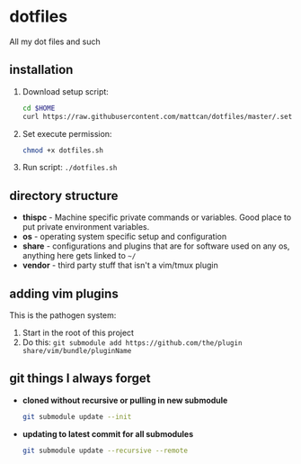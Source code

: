 # dotfiles

All my dot files and such

## installation

1. Download setup script:
    ```sh
    cd $HOME
    curl https://raw.githubusercontent.com/mattcan/dotfiles/master/.setup.sh --output dotfiles.sh
    ```
1. Set execute permission:
    ```sh
    chmod +x dotfiles.sh
    ```
1. Run script: `./dotfiles.sh`

## directory structure

* **thispc** - Machine specific private commands or variables. Good place to put
  private environment variables.
* **os** - operating system specific setup and configuration
* **share** - configurations and plugins that are for software used on any os, anything here gets linked to `~/`
* **vendor** - third party stuff that isn't a vim/tmux plugin

## adding vim plugins

This is the pathogen system:

1. Start in the root of this project
1. Do this: `git submodule add https://github.com/the/plugin share/vim/bundle/pluginName`

## git things I always forget

* **cloned without recursive or pulling in new submodule**
    ```sh
    git submodule update --init
    ```
* **updating to latest commit for all submodules**
    ```sh
    git submodule update --recursive --remote
    ```
